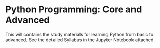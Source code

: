 # Python Programming: Core and Advanced
This will  contains the study materials for learning Python from basic to advanced. See the detailed Syllabus in the Jupyter Notebook attached. 
